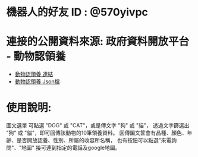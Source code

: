 # 機器⼈的好友 ID : @570yivpc

# 連接的公開資料來源: 政府資料開放平台 - 動物認領養
- [動物認領養 連結](https://data.gov.tw/dataset/85903)
- [動物認領養 Json檔](https://data.moa.gov.tw/Service/OpenData/TransService.aspx?UnitId=QcbUEzN6E6DL&IsTransData=1)

# 使⽤說明:
圖文選單 可點選 "DOG" 或 "CAT"，或是傳文字 "狗" 或 "貓"，
透過文字篩選出 "狗" 或 "貓"，即可回傳該動物的10筆領養資料。
回傳圖文筐會有品種、顏色、年齡、是否開放認養、性別、所屬的收容所名稱，
也有按鈕可以點選"來電詢問"、"地圖" 接可連到指定的電話及google地圖。
